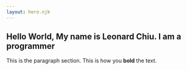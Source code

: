 ```yaml
---
layout: hero.njk
---
```


## Hello World, My name is Leonard Chiu. I am a programmer

This is the paragraph section. This is how you **bold** the text.